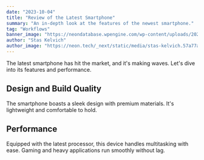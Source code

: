 ```yaml
---
date: "2023-10-04"
title: "Review of the Latest Smartphone"
summary: "An in-depth look at the features of the newest smartphone."
tag: "Workflows"
banner_image: "https://neondatabase.wpengine.com/wp-content/uploads/2024/11/neon-IP-allowlist.png"
author: "Stas Kelvich"
author_image: "https://neon.tech/_next/static/media/stas-kelvich.57a77a57.jpg"
---
```


The latest smartphone has hit the market, and it's making waves. Let's dive into its features and performance.

## Design and Build Quality

The smartphone boasts a sleek design with premium materials. It's lightweight and comfortable to hold.

## Performance

Equipped with the latest processor, this device handles multitasking with ease. Gaming and heavy applications run smoothly without lag. 